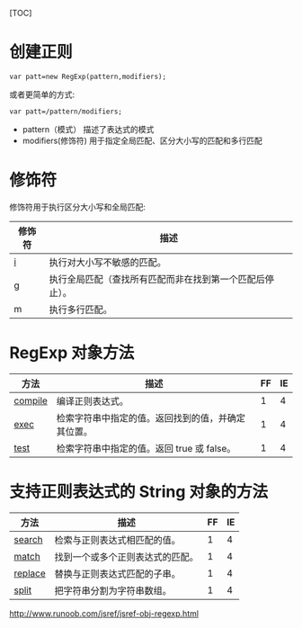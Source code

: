 [TOC]

# 创建正则

`var patt=new RegExp(pattern,modifiers);`

或者更简单的方式:

`var patt=/pattern/modifiers;`

- pattern（模式） 描述了表达式的模式
- modifiers(修饰符) 用于指定全局匹配、区分大小写的匹配和多行匹配



# 修饰符

修饰符用于执行区分大小写和全局匹配:

| 修饰符                                      | 描述                           |
| ---------------------------------------- | ---------------------------- |
| [i](http://www.runoob.com/js/jsref-regexp-i.html) | 执行对大小写不敏感的匹配。                |
| [g](http://www.runoob.com/js/jsref-regexp-g.html) | 执行全局匹配（查找所有匹配而非在找到第一个匹配后停止）。 |
| m                                        | 执行多行匹配。                      |



# RegExp 对象方法



| 方法                                       | 描述                          | FF   | IE   |
| ---------------------------------------- | --------------------------- | ---- | ---- |
| [compile](http://www.runoob.com/jsref/jsref-regexp-compile.html) | 编译正则表达式。                    | 1    | 4    |
| [exec](http://www.runoob.com/jsref/jsref-exec-regexp.html) | 检索字符串中指定的值。返回找到的值，并确定其位置。   | 1    | 4    |
| [test](http://www.runoob.com/jsref/jsref-test-regexp.html) | 检索字符串中指定的值。返回 true 或 false。 | 1    | 4    |



# 支持正则表达式的 String 对象的方法



| 方法                                       | 描述               | FF   | IE   |
| ---------------------------------------- | ---------------- | ---- | ---- |
| [search](http://www.runoob.com/js/jsref-search.html) | 检索与正则表达式相匹配的值。   | 1    | 4    |
| [match](http://www.runoob.com/js/jsref-match.html) | 找到一个或多个正则表达式的匹配。 | 1    | 4    |
| [replace](http://www.runoob.com/js/jsref-replace.html) | 替换与正则表达式匹配的子串。   | 1    | 4    |
| [split](http://www.runoob.com/js/jsref-split.html) | 把字符串分割为字符串数组。    | 1    | 4    |





http://www.runoob.com/jsref/jsref-obj-regexp.html



